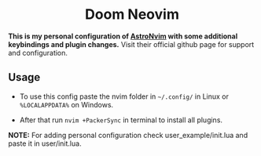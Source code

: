 <h1 align="center">Doom Neovim</h1>

**This is my personal configuration of [AstroNvim](https://github.com/AstroNvim/AstroNvim) with some additional keybindings and plugin changes.**
Visit their official github page for support and configuration.

<h2 align="centre">Usage</h2>

 - To use this config paste the nvim folder in `~/.config/` in Linux or
   `%LOCALAPPDATA%` on Windows.

 - After that run `nvim +PackerSync` in terminal to install all plugins.

**NOTE:** For adding personal configuration check user_example/init.lua and paste it in user/init.lua.
